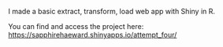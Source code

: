 I made a basic extract, transform, load web app with Shiny in R.

You can find and access the project here:
https://sapphirehaeward.shinyapps.io/attempt_four/
